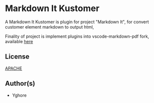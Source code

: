 
# Markdown It Kustomer

A Markdown It Kustomer is plugin for project "Markdown It", for convert customer element markdown to output html, 

Finality of project is implement plugins into vscode-markdown-pdf fork, available [here](https://github.com/Yghore/vscode-markdown-pdf-kustomer)



## License

[APACHE](LICENCE)


## Author(s)

- Yghore


